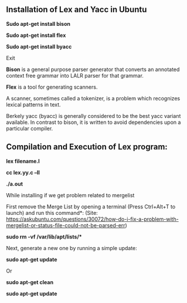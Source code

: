 ## Installation of Lex and Yacc in Ubuntu
 **Sudo apt-get install bison**
 
 **Sudo apt-get install flex**
 
 **Sudo apt-get install byacc**
 
 Exit
 
**Bison** is a general purpose parser generator that converts an annotated context free grammar into LALR parser for that grammar.

**Flex** is a tool for generating scanners.

A scanner, sometimes called a tokenizer, is a problem which recognizes lexical patterns in text.

Berkely yacc (byacc) is generally considered to be the best yacc variant available. In contrast to bison, it is written to avoid dependencies upon a particular compiler.

## Compilation and Execution of Lex program:
**lex filename.l**

**cc lex.yy.c –ll**

**./a.out**

While installing if we get problem related to mergelist

First remove the Merge List by opening a terminal (Press Ctrl+Alt+T to launch) and run this command*: (Site: https://askubuntu.com/questions/30072/how-do-i-fix-a-problem-with-mergelist-or-status-file-could-not-be-parsed-err)

__sudo rm -vf /var/lib/apt/lists/*__ 

Next, generate a new one by running a simple update:

**sudo apt-get update**

Or

**sudo apt-get clean**

**sudo apt-get update**
